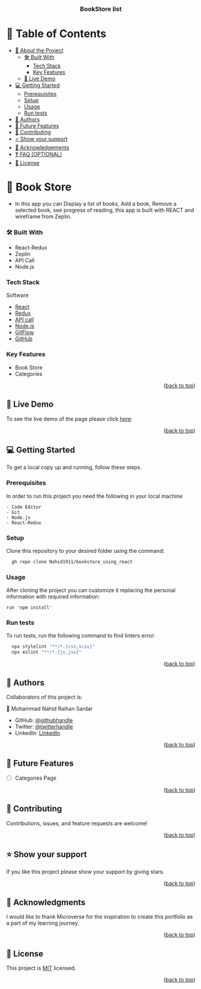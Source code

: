 <a name="readme-top"></a>

<div align="center">

  <h3><b>BookStore list</b></h3>

</div>

<!-- TABLE OF CONTENTS -->

# 📗 Table of Contents

- [📖 About the Project](#about-project)
  - [🛠 Built With](#built-with)
    - [Tech Stack](#tech-stack)
    - [Key Features](#key-features)
  - [🚀 Live Demo](#live-demo)
- [💻 Getting Started](#getting-started)
  - [Prerequisites](#prerequisites)
  - [Setup](#setup)
  - [Usage](#usage)
  - [Run tests](#run-tests)
- [👥 Authors](#authors)
- [🔭 Future Features](#future-features)
- [🤝 Contributing](#contributing)
- [⭐️ Show your support](#support)
- [🙏 Acknowledgements](#acknowledgements)
- [❓ FAQ (OPTIONAL)](#faq)
- [📝 License](#license)

<!-- PROJECT DESCRIPTION -->

# 📖 Book Store <a name="about-project"></a>

- In this app you can Display a list of books, Add a book, Remove a selected book, see progress of reading, this app is built with REACT and wireframe from Zeplin.

### 🛠 Built With <a name="built-with"></a>

- React-Redux
- Zeplin
- API Call
- Node.js

### Tech Stack <a name="tech-stack"></a>

  <summary>Software</summary>
  <ul>
    <li><a href=" ">React</a></li>
    <li><a href=" ">Redux</a></li>
    <li><a href=" ">API call</a></li>
    <li><a href=" ">Node.js</a></li>
    <li><a href=" ">GitFlow</a></li>
    <li><a href=" ">GitHub</a></li>
  </ul>

<!-- Features -->

### Key Features <a name="key-features"></a>

- Book Store
- Categories

<p align="right">(<a href="#readme-top">back to top</a>)</p>

<!-- LIVE DEMO -->

## 🚀 Live Demo <a name="live-demo"></a>

To see the live demo of the page please click <a href="https://nrsbookstore.onrender.com">here</a>:

<p align="right">(<a href="#readme-top">back to top</a>)</p>

<!-- GETTING STARTED -->

## 💻 Getting Started <a name="getting-started"></a>

To get a local copy up and running, follow these steps.

### Prerequisites

In order to run this project you need the following in your local machine

```
- Code Editor
- Git
- Node.js
- React-Redux

```

### Setup

Clone this repository to your desired folder using the command:

```sh
  gh repo clone Nahid1911/bookstore_using_react
```

### Usage

After cloning the project you can customize it replacing the personal information with required information:

```
run 'npm install'
```

### Run tests

To run tests, run the following command to find linters error:

```sh
  npx stylelint "**/*.{css,scss}"
  npx eslint "**/*.{js,jsx}"
```

<p align="right">(<a href="#readme-top">back to top</a>)</p>

<!-- AUTHORS -->

## 👥 Authors <a name="authors"></a>

Collaborators of this project is:

👤 Mohammad Nahid Raihan Sardar

- GitHub: [@githubhandle](https://github.com/Nahid1911)
- Twitter: [@twitterhandle](https://twitter.com/Nahid1911)
- LinkedIn: [LinkedIn](https://www.linkedin.com/in/nahidraihan/)

<p align="right">(<a href="#readme-top">back to top</a>)</p>

<!-- FUTURE FEATURES -->

## 🔭 Future Features <a name="future-features"></a>

- [ ] Categories Page

<p align="right">(<a href="#readme-top">back to top</a>)</p>

<!-- CONTRIBUTING -->

## 🤝 Contributing <a name="contributing"></a>

Contributions, issues, and feature requests are welcome!

<p align="right">(<a href="#readme-top">back to top</a>)</p>

<!-- SUPPORT -->

## ⭐️ Show your support <a name="support"></a>

If you like this project please show your support by giving stars.

<p align="right">(<a href="#readme-top">back to top</a>)</p>

<!-- ACKNOWLEDGEMENTS -->

## 🙏 Acknowledgments <a name="acknowledgements"></a>

I would like to thank Microverse for the inspiration to create this portfolio as a part of my learning journey.

<p align="right">(<a href="#readme-top">back to top</a>)</p>

<!-- LICENSE -->

## 📝 License <a name="license"></a>

This project is [MIT](./LICENSE.md) licensed.

<p align="right">(<a href="#readme-top">back to top</a>)</p>
